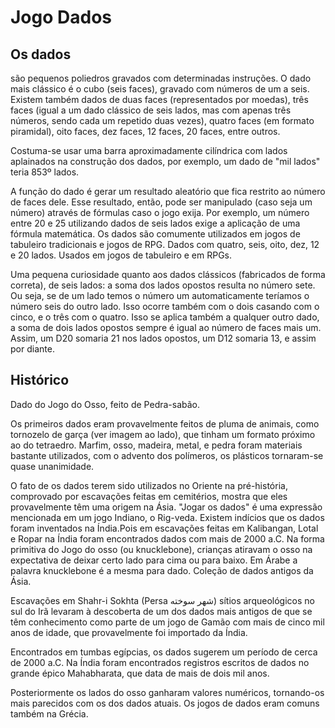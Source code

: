 # Jogo Dados

## Os dados 
são pequenos poliedros gravados com determinadas instruções. O dado mais clássico é o cubo (seis faces), gravado com números de um a seis. Existem também dados de duas faces (representados por moedas), três faces (igual a um dado clássico de seis lados, mas com apenas três números, sendo cada um repetido duas vezes), quatro faces (em formato piramidal), oito faces, dez faces, 12 faces, 20 faces, entre outros.

Costuma-se usar uma barra aproximadamente cilíndrica com lados aplainados na construção dos dados, por exemplo, um dado de "mil lados" teria 853º lados.

A função do dado é gerar um resultado aleatório que fica restrito ao número de faces dele. Esse resultado, então, pode ser manipulado (caso seja um número) através de fórmulas caso o jogo exija. Por exemplo, um número entre 20 e 25 utilizando dados de seis lados exige a aplicação de uma fórmula matemática. Os dados são comumente utilizados em jogos de tabuleiro tradicionais e jogos de RPG.
Dados com quatro, seis, oito, dez, 12 e 20 lados. Usados em jogos de tabuleiro e em RPGs.

Uma pequena curiosidade quanto aos dados clássicos (fabricados de forma correta), de seis lados: a soma dos lados opostos resulta no número sete. Ou seja, se de um lado temos o número um automaticamente teríamos o número seis do outro lado. Isso ocorre também com o dois casando com o cinco, e o três com o quatro. Isso se aplica também a qualquer outro dado, a soma de dois lados opostos sempre é igual ao número de faces mais um. Assim, um D20 somaria 21 nos lados opostos, um D12 somaria 13, e assim por diante.

## Histórico
Dado do Jogo do Osso, feito de Pedra-sabão.

Os primeiros dados eram provavelmente feitos de pluma de animais, como tornozelo de garça (ver imagem ao lado), que tinham um formato próximo ao do tetraedro. Marfim, osso, madeira, metal, e pedra foram materiais bastante utilizados, com o advento dos polímeros, os plásticos tornaram-se quase unanimidade.

O fato de os dados terem sido utilizados no Oriente na pré-história, comprovado por escavações feitas em cemitérios, mostra que eles provavelmente têm uma origem na Ásia. "Jogar os dados" é uma expressão mencionada em um jogo Indiano, o Rig-veda. Existem indícios que os dados foram inventados na Índia.Pois em escavações feitas em Kalibangan, Lotal e Ropar na Índia foram encontrados dados com mais de 2000 a.C. Na forma primitiva do Jogo do osso (ou knucklebone), crianças atiravam o osso na expectativa de deixar certo lado para cima ou para baixo. Em Árabe a palavra knucklebone é a mesma para dado.
Coleção de dados antigos da Ásia.

Escavações em Shahr-i Sokhta (Persa شهر سوخته) sítios arqueológicos no sul do Irã levaram à descoberta de um dos dados mais antigos de que se têm conhecimento como parte de um jogo de Gamão com mais de cinco mil anos de idade, que provavelmente foi importado da Índia.

Encontrados em tumbas egípcias, os dados sugerem um período de cerca de 2000 a.C. Na Índia foram encontrados registros escritos de dados no grande épico Mahabharata, que data de mais de dois mil anos.

Posteriormente os lados do osso ganharam valores numéricos, tornando-os mais parecidos com os dos dados atuais. Os jogos de dados eram comuns também na Grécia. 
